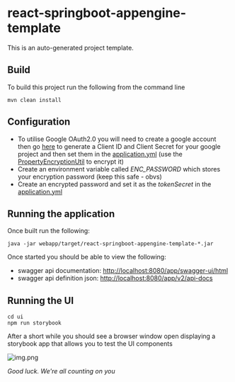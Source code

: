 # react-springboot-appengine-template

This is an auto-generated project template.

## Build
To build this project run the following from the command line
```shell
mvn clean install
```

## Configuration
* To utilise Google OAuth2.0 you will need to create a google account then go [here](https://console.cloud.google.com/apis/credentials) to generate a Client ID and Client Secret for your google project and then set them in the [application.yml](./webapp/src/main/resources/application.yml) (use the [PropertyEncryptionUtil](webapp/src/main/java/com/example/utils/PropertyEncryptionUtil.java) to encrypt it)
* Create an environment variable called *ENC_PASSWORD* which stores your encryption password (keep this safe - obvs)
* Create an encrypted password and set it as the *tokenSecret* in the [application.yml](./webapp/src/main/resources/application.yml)

## Running the application
Once built run the following:
```shell
java -jar webapp/target/react-springboot-appengine-template-*.jar
```
Once started you should be able to view the following:
* swagger api documentation: [http://localhost:8080/app/swagger-ui/html](http://localhost:8080/app/swagger-ui.html)
* swagger api definition json: [http://localhost:8080/app/v2/api-docs](http://localhost:8080/app/v2/api-docs)

## Running the UI
```shell
cd ui 
npm run storybook
```
After a short while you should see a browser window open displaying a storybook app that allows you to test the UI components

![img.png](https://preview.redd.it/nate1bd6wzxz.jpg?auto=webp&s=c155ebd29641ac27a48b8a5a0b38c670467e9a02)

_Good luck. We're all counting on you_